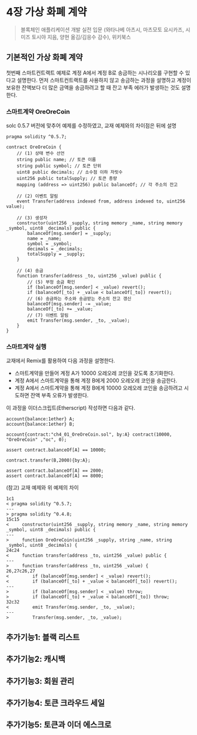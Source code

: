 # 4장 가상 화폐 계약

> 블록체인 애플리케이션 개발 실전 입문 (와타나베 아츠시, 마츠모토 요시카즈, 시미즈 토시야 지음, 양현 옮김/김응수 감수), 위키북스

## 기본적인 가상 화폐 계약

첫번째 스마트컨트랙트 예제로 계정 A에서 계정 B로 송금하는 시나리오를 구현할 수 있다고 설명한다. 먼저 스마트컨트랙트를 사용하지 않고 송금하는 과정을 설명하고 계정이 보유한 잔액보다 더 많은 금액을 송금하려고 할 때 잔고 부족 에러가 발생하는 것도 설명한다.

### 스마트계약 OreOreCoin 

solc 0.5.7 버전에 맞추어 예제를 수정하였고, 교재 예제와의 차이점은 뒤에 설명

```
pragma solidity ^0.5.7;

contract OreOreCoin {
    // (1) 상태 변수 선언
    string public name; // 토큰 이름
    string public symbol; // 토큰 단위
    uint8 public decimals; // 소수점 이하 자릿수
    uint256 public totalSupply; // 토큰 총량
    mapping (address => uint256) public balanceOf; // 각 주소의 잔고

    // (2) 이벤트 알림
    event Transfer(address indexed from, address indexed to, uint256 value);
    
    // (3) 생성자
    constructor(uint256 _supply, string memory _name, string memory _symbol, uint8 _decimals) public {
        balanceOf[msg.sender] = _supply;
        name = _name;
        symbol = _symbol;
        decimals = _decimals;
        totalSupply = _supply;
    }
    
    // (4) 송금
    function transfer(address _to, uint256 _value) public {
        // (5) 부정 송금 확인
        if (balanceOf[msg.sender] < _value) revert();
        if (balanceOf[_to] + _value < balanceOf[_to]) revert();
        // (6) 송금하는 주소와 송금받는 주소의 잔고 갱신
        balanceOf[msg.sender] -= _value;
        balanceOf[_to] += _value;
        // (7) 이벤트 알림
        emit Transfer(msg.sender, _to, _value);
    }
}
```

### 스마트계약 실행 

교재에서 Remix를 활용하여 다음 과정을 설명한다. 

- 스마트계약을 만들어 계정 A가 10000 오레오레 코인을 갖도록 초기화한다.
- 계정 A에서 스마트계약을 통해 계정 B에게 2000 오레오레 코인을 송금한다.
- 계정 A에서 스마트계약을 통해 계정 B에게 10000 오레오레 코인을 송금하려고 시도하면 잔액 부족 오류가 발생한다.

이 과정을 이더스크립트(Etherscript) 작성하면 다음과 같다.

```
account{balance:1ether} A;
account{balance:1ether} B;

account{contract:"ch4_01_OreOreCoin.sol", by:A} contract(10000, "OreOreCoin" ,"oc", 0); 

assert contract.balanceOf[A] == 10000;

contract.transfer(B,2000){by:A};

assert contract.balanceOf[A] == 2000;
assert contract.balanceOf[A] == 8000;
```

(참고) 교재 예제와 위 예제의 차이

```
1c1
< pragma solidity ^0.5.7;
---
> pragma solidity ^0.4.8;
15c15
<     constructor(uint256 _supply, string memory _name, string memory _symbol, uint8 _decimals) public {
---
>     function OreOreCoin(uint256 _supply, string _name, string _symbol, uint8 _decimals) {
24c24
<     function transfer(address _to, uint256 _value) public {
---
>     function transfer(address _to, uint256 _value) {
26,27c26,27
<         if (balanceOf[msg.sender] < _value) revert();
<         if (balanceOf[_to] + _value < balanceOf[_to]) revert();
---
>         if (balanceOf[msg.sender] < _value) throw;
>         if (balanceOf[_to] + _value < balanceOf[_to]) throw;
32c32
<         emit Transfer(msg.sender, _to, _value);
---
>         Transfer(msg.sender, _to, _value);
```



## 추가기능1: 블랙 리스트 

## 추가기능2: 캐시백 

## 추가기능3: 회원 관리

## 추가기능4: 토큰 크라우드 세일

## 추가기능5: 토큰과 이더 에스크로 

